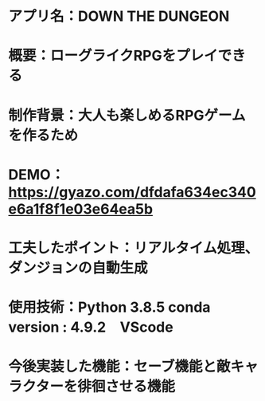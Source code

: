 # アプリ名：DOWN THE DUNGEON
# 概要：ローグライクRPGをプレイできる
# 制作背景：大人も楽しめるRPGゲームを作るため
# DEMO：https://gyazo.com/dfdafa634ec340e6a1f8f1e03e64ea5b
# 工夫したポイント：リアルタイム処理、ダンジョンの自動生成
# 使用技術：Python 3.8.5 conda version : 4.9.2　VScode
# 今後実装した機能：セーブ機能と敵キャラクターを徘徊させる機能

